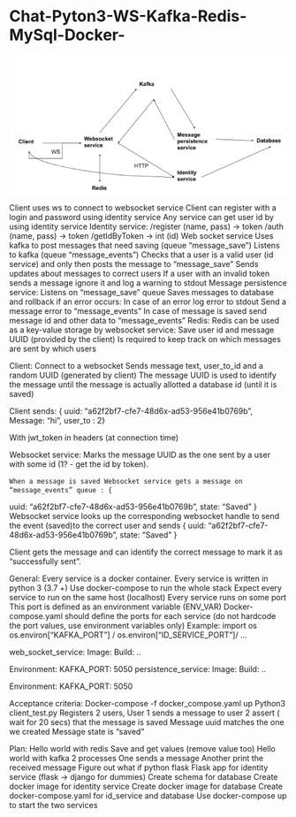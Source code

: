 # Chat-Pyton3-WS-Kafka-Redis-MySql-Docker-
![Image alt](https://github.com/MaximRobota/Chat-Pyton3-WS-Kafka-Redis-MySql-Docker-/blob/master/task.png)

Client uses ws to connect to websocket service
Client can register with a login and password using identity service
Any service can get user id by using identity service
Identity service:
/register (name, pass) -> token
/auth (name, pass) -> token
/getIdByToken -> int (id)
Web socket service
Uses kafka to post messages that need saving (queue “message_save”)
Listens to kafka (queue “message_events”)
Checks that a user is a valid user (id service) and only then posts the message to “message_save”
Sends updates about messages to correct users
If a user with an invalid token sends a message ignore it and log a warning to stdout
Message persistence service:
Listens on “message_save” queue
Saves messages to database and rollback if an error occurs:
In case of an error log error to stdout 
Send a message error to “message_events”
In case of message is saved send message id and other data to “message_events”
Redis:
Redis can be used as a key-value storage by websocket service:
Save user id and message UUID (provided by the client)
Is required to keep track on which messages are sent by which users

Client:
Connect to a websocket 
Sends message text, user_to_id and a random UUID (generated by client)
The message UUID is used to identify the message until the message is actually allotted a database id
 (until it is saved)

Client sends:
{ uuid: “a62f2bf7-cfe7-48d6x-ad53-956e41b0769b”,
Message: “hi”,
user_to : 2}

With jwt_token in headers (at connection time)

Websocket service:
	Marks the message UUID as the one sent by a user with some id  (1? - get the id by token).

	When a message is saved Websocket service gets a message on “message_events” queue : {
uuid: “a62f2bf7-cfe7-48d6x-ad53-956e41b0769b”,
state: “Saved”
}
Websocket service looks up the corresponding websocket handle to send the event (saved)to the correct user and sends {
uuid: “a62f2bf7-cfe7-48d6x-ad53-956e41b0769b”,
state: “Saved”
}

Client gets the message and can identify the correct message to mark it as “successfully sent”.



General:
Every service is a docker container.
Every service is written in python 3 (3.7 +)
Use docker-compose to run the whole stack
Expect every service to run on the same host (localhost)
Every service runs on some port
This port is defined as an environment variable (ENV_VAR)
Docker-compose.yaml should define the ports for each service 
(do not hardcode the port values, use environment variables only) 
Example:
 import os 
os.environ[“KAFKA_PORT”] / os.environ[“ID_SERVICE_PORT”]/ ...


web_socket_service:
	Image:
Build: ..

Environment:
	KAFKA_PORT: 5050
persistence_service:
	Image:
Build: ..

Environment:
	KAFKA_PORT: 5050 

Acceptance criteria:
Docker-compose -f docker_compose.yaml up
Python3 client_test.py 
Registers 2 users,
User 1 sends a message to user 2 
assert ( wait for 20 secs) that the message is saved 
Message uuid matches the one we created
Message state is “saved”


Plan:
Hello world with redis 
Save and get values (remove value too)
Hello world with kafka
2 processes 
One sends a message
Another print the received message
Figure out what if python flask 
Flask app for identity service  (flask -> django for dummies)
Create schema for database
Create docker image for identity service 
Create docker image for database
Create docker-compose.yaml for id_service and database 
Use docker-compose up to start the two services
